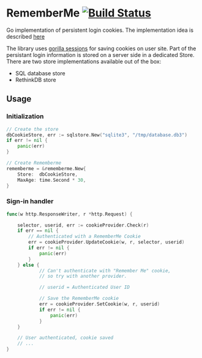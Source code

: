# RememberMe [![Build Status](https://travis-ci.org/janekolszak/rememberme.svg?branch=master)](https://travis-ci.org/janekolszak/rememberme)
Go implementation of persistent login cookies. The implementation idea is described [here](https://paragonie.com/blog/2015/04/secure-authentication-php-with-long-term-persistence#title.2)

The library uses [gorilla sessions](http://www.gorillatoolkit.org/pkg/sessions) for saving cookies on user site. Part of the persistant login information is stored on a server side in a dedicated Store. There are two store implementations available out of the box:
- SQL database store
- RethinkDB store

## Usage
### Initialization
```go
// Create the store
dbCookieStore, err := sqlstore.New("sqlite3", "/tmp/database.db3")
if err != nil {
	panic(err)
}

// Create Rememberme
rememberme = &rememberme.New{
	Store:  dbCookieStore,
	MaxAge: time.Second * 30,
}
```

### Sign-in handler
```go
func(w http.ResponseWriter, r *http.Request) {

	selector, userid, err := cookieProvider.Check(r)
	if err == nil {
		// Authenticated with a RememberMe Cookie
		err = cookieProvider.UpdateCookie(w, r, selector, userid)
		if err != nil {
			panic(err)
		}
	} else {
			// Can't authenticate with "Remember Me" cookie,
			// so try with another provider.

			// userid = Authenticated User ID

			// Save the RememberMe cookie
			err = cookieProvider.SetCookie(w, r, userid)
			if err != nil {
				panic(err)
			}
	}

	// User authenticated, cookie saved
	// ...
}
